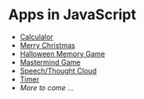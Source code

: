 Apps in JavaScript
==================

- [Calculalor](https://github.com/deep4788/appsForFunAndLearning/tree/master/calculator)
- [Merry Christmas](https://github.com/deep4788/appsForFunAndLearning/tree/master/merrychristmas)
- [Halloween Memory Game](https://github.com/deep4788/appsForFunAndLearning/tree/master/memorygame)
- [Mastermind Game](https://github.com/deep4788/appsForFunAndLearning/tree/master/mastermind)
- [Speech/Thought Cloud](https://github.com/deep4788/appsForFunAndLearning/tree/master/speechthoughtcloud)
- [Timer](https://github.com/deep4788/appsForFunAndLearning/tree/master/timer)
- *More to come ...*
